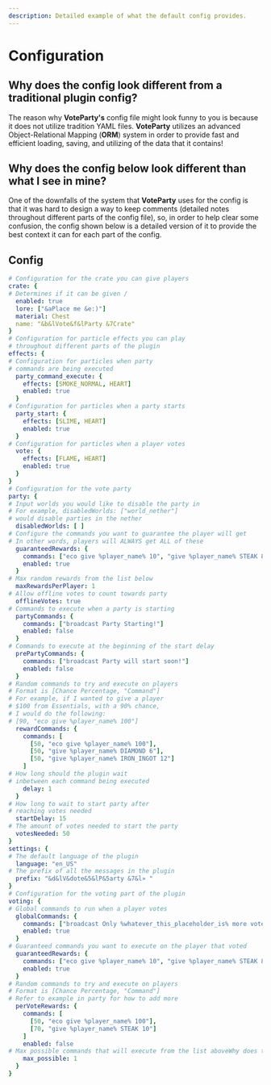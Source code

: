 ```yaml
---
description: Detailed example of what the default config provides.
---
```


# Configuration

## Why does the config look different from a traditional plugin config?

The reason why **VoteParty's** config file might look funny to you is because it does not utilize tradition YAML files. **VoteParty** utilizes an advanced Object-Relational Mapping \(**ORM**\) system in order to provide fast and efficient loading, saving, and utilizing of the data that it contains!

## Why does the config below look different than what I see in mine?

One of the downfalls of the system that **VoteParty** uses for the config is that it was hard to design a way to keep comments \(detailed notes throughout different parts of the config file\), so, in order to help clear some confusion, the config shown below is a detailed version of it to provide the best context it can for each part of the config.

## Config

```yaml
# Configuration for the crate you can give players
crate: {
# Determines if it can be given / 
  enabled: true
  lore: ["&aPlace me &e:)"]
  material: Chest
  name: "&b&lVote&f&lParty &7Crate"
}
# Configuration for particle effects you can play 
# throughout different parts of the plugin
effects: {
# Configuration for particles when party 
# commands are being executed
  party_command_execute: {
    effects: [SMOKE_NORMAL, HEART]
    enabled: true
  }
# Configuration for particles when a party starts
  party_start: {
    effects: [SLIME, HEART]
    enabled: true
  }
# Configuration for particles when a player votes
  vote: {
    effects: [FLAME, HEART]
    enabled: true
  }
}
# Configuration for the vote party
party: {
# Input worlds you would like to disable the party in
# For example, disabledWorlds: ["world_nether"]
# would disable parties in the nether
  disabledWorlds: [ ]
# Configure the commands you want to guarantee the player will get
# In other words, players will ALWAYS get ALL of these
  guaranteedRewards: {
    commands: ["eco give %player_name% 10", "give %player_name% STEAK 8"]
    enabled: true
  }
# Max random rewards from the list below
  maxRewardsPerPlayer: 1
# Allow offline votes to count towards party
  offlineVotes: true
# Commands to execute when a party is starting
  partyCommands: {
    commands: ["broadcast Party Starting!"]
    enabled: false
  }
# Commands to execute at the beginning of the start delay
  prePartyCommands: {
    commands: ["broadcast Party will start soon!"]
    enabled: false
  }
# Random commands to try and execute on players
# Format is [Chance Percentage, "Command"]
# For example, if I wanted to give a player
# $100 from Essentials, with a 90% chance,
# I would do the following:
# [90, "eco give %player_name% 100"]
  rewardCommands: {
    commands: [
      [50, "eco give %player_name% 100"],
      [50, "give %player_name% DIAMOND 6"],
      [50, "give %player_name% IRON_INGOT 12"]
    ]
# How long should the plugin wait 
# inbetween each command being executed
    delay: 1
  }
# How long to wait to start party after 
# reaching votes needed
  startDelay: 15
# The amount of votes needed to start the party
  votesNeeded: 50
}
settings: {
# The default language of the plugin
  language: "en_US"
# The prefix of all the messages in the plugin
  prefix: "&d&lV&dote&5&lP&5arty &7&l» "
}
# Configuration for the voting part of the plugin
voting: {
# Global commands to run when a player votes
  globalCommands: {
    commands: ["broadcast Only %whatever_this_placeholder_is% more votes until a VoteParty!"]
    enabled: true
  }
# Guaranteed commands you want to execute on the player that voted
  guaranteedRewards: {
    commands: ["eco give %player_name% 10", "give %player_name% STEAK 8"]
    enabled: true
  }
# Random commands to try and execute on players
# Format is [Chance Percentage, "Command"]
# Refer to example in party for how to add more
  perVoteRewards: {
    commands: [
      [50, "eco give %player_name% 100"],
      [70, "give %player_name% STEAK 10"]
    ]
    enabled: false
# Max possible commands that will execute from the list aboveWhy does the config look different from a traditional plugin config?
    max_possible: 1
  }
}
```



